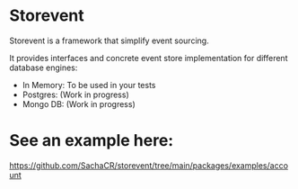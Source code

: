 # Storevent

Storevent is a framework that simplify event sourcing.

It provides interfaces and concrete event store implementation for different database engines:

- In Memory: To be used in your tests
- Postgres: (Work in progress)
- Mongo DB: (Work in progress)


# See an example here:

https://github.com/SachaCR/storevent/tree/main/packages/examples/account
